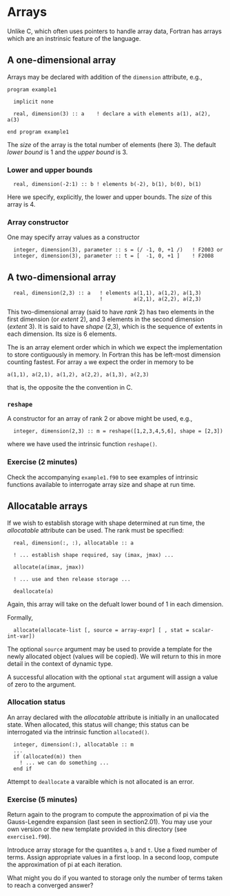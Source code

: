 # Arrays

Unlike C, which often uses pointers to handle array data, Fortran has arrays
which are an instrinsic feature of the language.

## A one-dimensional array

Arrays may be declared with addition of the `dimension` attribute, e.g.,
```
program example1

  implicit none

  real, dimension(3) :: a    ! declare a with elements a(1), a(2), a(3)

end program example1
```
The _size_ of the array is the total number of elements (here 3).
The default _lower bound_ is 1 and the _upper bound_ is 3.


### Lower and upper bounds
```
  real, dimension(-2:1) :: b ! elements b(-2), b(1), b(0), b(1)
```
Here we specify, explicitly, the lower and upper bounds. The
_size_ of this array is 4.


### Array constructor

One may specify array values as a constructor
```
  integer, dimension(3), parameter :: s = (/ -1, 0, +1 /)   ! F2003 or
  integer, dimension(3), parameter :: t = [  -1, 0, +1 ]    ! F2008
```

## A two-dimensional array
```
  real, dimension(2,3) :: a   ! elements a(1,1), a(1,2), a(1,3)
                              !          a(2,1), a(2,2), a(2,3)
```
This two-dimensional array (said to have _rank_ 2) has two elements
in the first dimension (or _extent_ 2), and 3 elements in the second
dimension (_extent_ 3). It is said to have _shape_ (2,3), which is
the sequence of extents in each dimension. Its size is 6 elements.

The is an array element order which in which we expect the implementation
to store contiguously in memory. In Fortran this has be left-most
dimension counting fastest. For array `a` we expect the order in
memory to be
```
a(1,1), a(2,1), a(1,2), a(2,2), a(1,3), a(2,3)
```
that is, the opposite the the convention in C.

### `reshape`

A constructor for an array of rank 2 or above might be used, e.g.,
```
  integer, dimension(2,3) :: m = reshape([1,2,3,4,5,6], shape = [2,3])
```
where we have used the intrinsic function `reshape()`.

### Exercise (2 minutes)

Check the accompanying `example1.f90` to see examples of intrinsic functions
available to interrogate array size and shape at run time.


## Allocatable arrays

If we wish to establish storage with shape determined at run time,
the _allocatable_ attribute can be used. The rank must be specified:
```
  real, dimension(:, :), allocatable :: a

  ! ... establish shape required, say (imax, jmax) ...

  allocate(a(imax, jmax))

  ! ... use and then release storage ...

  deallocate(a)
```
Again, this array will take on the defualt lower bound of 1 in each
dimension.

Formally,
```
  allocate(allocate-list [, source = array-expr] [ , stat = scalar-int-var])
```
The optional `source` argument may be used to provide a template for
the newly allocated object (values will be copied). We will return to
this in more detail in the context of dynamic type.

A successful allocation with the optional `stat` argument will assign a
value of zero to the argument.

### Allocation status

An array declared with the _allocatable_ attribute is initially in
an unallocated state. When allocated, this status will change; this
status can be interrogated via the intrinsic function `allocated()`.
```
  integer, dimension(:), allocatable :: m
  ...
  if (allocated(m)) then
    ! ... we can do something ...
  end if
```
Attempt to `deallocate` a varaible which is not allocated is an error.


### Exercise (5 minutes)

Return again to the program to compute the approximation of pi via
the Gauss-Legendre expansion (last seen in section2.01). You may use
your own version or the new template provided in this directory
(see `exercise1.f90`).

Introduce array storage for the quantites `a`, `b` and `t`. Use a
fixed number of terms. Assign appropriate values in a first loop.
In a second loop, compute the approximation of pi at each iteration.

What might you do if you wanted to storage only the number of terms
taken to reach a converged answer?

